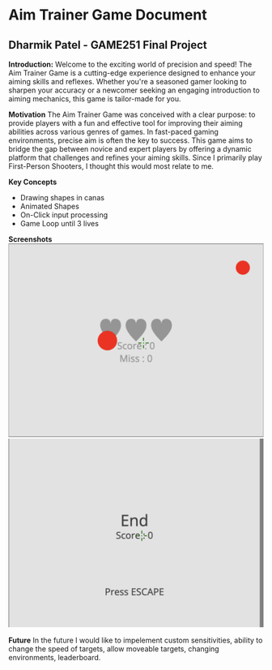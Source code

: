 # Aim Trainer Game Document
## Dharmik Patel - GAME251 Final Project

**Introduction:**
    Welcome to the exciting world of precision and speed! The Aim Trainer Game is a cutting-edge experience designed to enhance your aiming skills and reflexes. Whether you're a seasoned gamer looking to sharpen your accuracy or a newcomer seeking an engaging introduction to aiming mechanics, this game is tailor-made for you.

**Motivation**
    The Aim Trainer Game was conceived with a clear purpose: to provide players with a fun and effective tool for improving their aiming abilities across various genres of games. In fast-paced gaming environments, precise aim is often the key to success. This game aims to bridge the gap between novice and expert players by offering a dynamic platform that challenges and refines your aiming skills. Since I primarily play First-Person Shooters, I thought this would most relate to me.

**Key Concepts**

- Drawing shapes in canas
- Animated Shapes
- On-Click input processing
- Game Loop until 3 lives
  
**Screenshots**
!["Output"](Images/Gameplay.png)
!["Output"](Images/GameOver.png)

**Future**
    In the future I would like to impelement custom sensitivities, ability to change the speed of targets, allow moveable targets, changing environments, leaderboard.